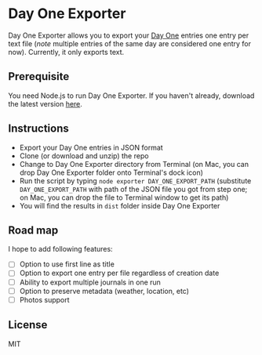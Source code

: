 # Day One Exporter

Day One Exporter allows you to export your [Day One](http://dayoneapp.com) entries one entry per text file (*note* multiple entries of the same day are considered one entry for now). Currently, it only exports text.

## Prerequisite

You need Node.js to run Day One Exporter. If you haven't already, download the latest version [here](https://nodejs.org/en/).

## Instructions

- Export your Day One entries in JSON format
- Clone (or download and unzip) the repo
- Change to Day One Exporter directory from Terminal (on Mac, you can drop Day One Exporter folder onto Terminal's dock icon)
- Run the script by typing `node exporter DAY_ONE_EXPORT_PATH` (substitute `DAY_ONE_EXPORT_PATH` with path of the JSON file you got from step one; on Mac, you can drop the file to Terminal window to get its path)
- You will find the results in `dist` folder inside Day One Exporter

## Road map

I hope to add following features:

- [ ] Option to use first line as title
- [ ] Option to export one entry per file regardless of creation date
- [ ] Ability to export multiple journals in one run
- [ ] Option to preserve metadata (weather, location, etc)
- [ ] Photos support

## License

MIT
